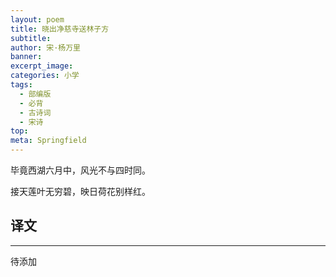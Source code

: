 ```yaml
---
layout: poem
title: 晓出净慈寺送林子方
subtitle: 
author: 宋·杨万里
banner: 
excerpt_image: 
categories: 小学
tags:
  - 部编版
  - 必背
  - 古诗词
  - 宋诗
top: 
meta: Springfield
---
```

毕竟西湖六月中，风光不与四时同。

接天莲叶无穷碧，映日荷花别样红。


## 译文

---

待添加